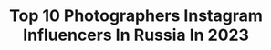 ---
title: Top 10 Photographers Instagram Influencers In Russia In 2023
description: >-
  Find top photographers Instagram influencers in Russia in 2023. Most popular hashtags: #travel #izmir #lolitafashion.
platform: Instagram
hits: 1064
text_top: Identify the most popular Instagram influencers on inBeat.
text_bottom: Our database has 1064 Instagram influencers like this in Russia for you to work with.
profiles:
  - username: "galantnyy"
    fullname: >-
      Гриша Галантный
    bio: >-
      Photographer
    location: "Russia"
    followers: 5272
    engagement: 875
    commentsToLikes: 0.073988
    id: ck134el0nw2i60i19t2bpe1ox
    verified: false
    hashtags: "#photographer, #bali, #travel, #tanahlot"
  - username: "anvarnorov"
    fullname: >-
      Anvar Norov
    bio: >-
      Photographer .
    location: "Russia"
    followers: 57623
    engagement: 226
    commentsToLikes: 0.007732
    id: ck55oih7k8f110i117zju3f2i
    verified: false
    hashtags: "#art"
  - username: "sergei.kalyagin"
    fullname: >-
      Sergei Kalyagin
    bio: >-
      Photographer
    location: "Russia"
    followers: 8168
    engagement: 258
    commentsToLikes: 0.015975
    id: ck5hobz6wpasv0i11mhekp07i
    verified: false
    hashtags: "#red, #polaroid, #portrait, #photo"
  - username: "albert__gasanov"
    fullname: >-
      Photographer
    bio: >-
      Family, wedding and traveler photographer. 📞89640040050
    location: "Russia"
    followers: 10692
    engagement: 266
    commentsToLikes: 0.046091
    id: ck5c2dsp8x25l0i11o5m0z8hg
    verified: false
    hashtags: ""
  - username: "fuadsahverdiyev"
    fullname: >-
      PHOTOGRAPHER 🇦🇿
    bio: >-
      wedding & event photographer contact us • whatsapp ✆ +994 55 513 00 46
    location: "Russia"
    followers: 101867
    engagement: 123
    commentsToLikes: 0.007549
    id: ck8t0acftrdsu0j78yr274qrd
    verified: false
    hashtags: "#president, #azerbaijan, #lovestory, #lovecouple"
  - username: "interdance_ru"
    fullname: >-
      Arkady Aristov
    bio: >-
      photographer
    location: "Russia"
    followers: 39762
    engagement: 245
    commentsToLikes: 0.004706
    id: ck0w774d5c3fl0i19mwo2g88w
    verified: false
    hashtags: "#dance, #wdc, #ballroom, #dancesport"
  - username: "orkhanaslanov"
    fullname: >-
      ORKHAN ASLANOV
    bio: >-
      PHOTOGRAPHER & TRAVELER . INFLUENCER . Phone & whatsapp +994 502422242 Email: aslanovstudio@gmail.com
    location: "Russia"
    followers: 69535
    engagement: 378
    commentsToLikes: 0.029766
    id: ck55n9dzy5qiu0i116c12jfsv
    verified: false
    hashtags: "#icelandwithjohnnie, #nomakeup, #noretouch, #samsung"
  - username: "stefandariana"
    fullname: >-
      Dariana Stefan
    bio: >-
      Moscow | Izmir photographer with dogs diary of inspiration — @ph.stefandariana
    location: "Russia"
    followers: 6630
    engagement: 1565
    commentsToLikes: 0.128075
    id: ck14k9d56oeki0i194uf79z4m
    verified: false
    hashtags: "#gromdiamond, #doglovers, #izmir, #doglife"
  - username: "lera_kire"
    fullname: >-
      🍒V A L E R I 🍒
    bio: >-
      ꜰᴀsʜɪᴏɴ ɪɴꜰʟᴜᴇɴᴄᴇʀ, ᴀʟᴛᴇʀɴᴀᴛɪᴠᴇ ᴍᴏᴅᴇʟ Artist 🎨, photographer 📷. Фотографирую тут :💥 @kire_photo 💥 Kyiv, Ukraine
    location: "Russia"
    followers: 43997
    engagement: 848
    commentsToLikes: 0.161054
    id: ck14k7io9o4lc0i19gi2vuztr
    verified: false
    hashtags: "#redhair, #scenehair, #blackoutfit, #pinkmakeup"
  - username: "e.arutyunova"
    fullname: >-
      JUKA ME FOLLOW ME
    bio: >-
      Zhuk 🌙 artist. influencer. photographer @juka_me GOOD VIBES ONLY
    location: "Russia"
    followers: 41013
    engagement: 465
    commentsToLikes: 0.028485
    id: ck6tjss5h3cld0j7194f7m33u
    verified: false
    hashtags: ""
---